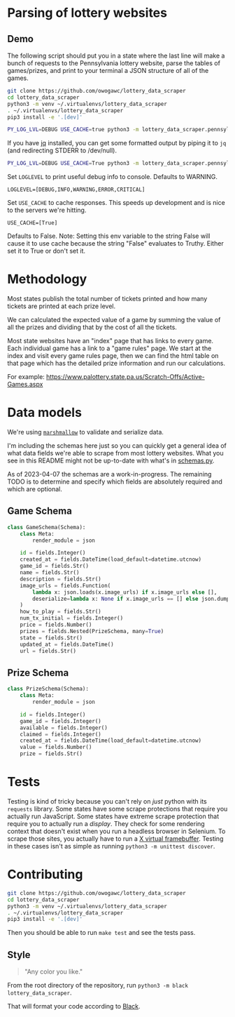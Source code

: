 # Parsing of lottery websites

## Demo

The following script should put you in a state where the last line will make a
bunch of requests to the Pennsylvania lottery website, parse the tables of
games/prizes, and print to your terminal a JSON structure of all of the games.

``` sh
git clone https://github.com/owogawc/lottery_data_scraper
cd lottery_data_scraper
python3 -m venv ~/.virtualenvs/lottery_data_scraper
. ~/.virtualenvs/lottery_data_scraper
pip3 install -e '.[dev]'

PY_LOG_LVL=DEBUG USE_CACHE=true python3 -m lottery_data_scraper.pennsylvania 
```

If you have [jq](https://stedolan.github.io/jq/) installed, you can get some
formatted output by piping it to `jq` (and redirecting STDERR to /dev/null).

``` sh
PY_LOG_LVL=DEBUG USE_CACHE=True python3 -m lottery_data_scraper.pennsylvania 2> /dev/null | jq
```

Set `LOGLEVEL` to print useful debug info to console. Defaults to WARNING.

`LOGLEVEL=[DEBUG,INFO,WARNING,ERROR,CRITICAL]`

Set `USE_CACHE` to cache responses. This speeds up development
and is nice to the servers we're hitting.

`USE_CACHE=[True]`

Defaults to False. Note: Setting this env variable to the string False will
cause it to use cache because the string "False" evaluates to Truthy. Either set
it to True or don't set it.

# Methodology

Most states publish the total number of tickets printed and how many tickets are
printed at each prize level.

We can calculated the expected value of a game by summing the value of all the
prizes and dividing that by the cost of all the tickets.

Most state websites have an "index" page that has links to every game. Each
individual game has a link to a "game rules" page. We start at the index and
visit every game rules page, then we can find the html table on that page which
has the detailed prize information and run our calculations.

For example:
https://www.palottery.state.pa.us/Scratch-Offs/Active-Games.aspx

# Data models

We're using [`marshmallow`](https://marshmallow.readthedocs.io/en/stable/index.html) to validate and serialize data.

I'm including the schemas here just so you can quickly get a general idea of
what data fields we're able to scrape from most lottery websites. What you see
in this README might not be up-to-date with what's in
[schemas.py](./lottery_data_scraper/schemas.py).

As of 2023-04-07 the schemas are a work-in-progress. The remaining TODO is to
determine and specify which fields are absolutely required and which are
optional.

## Game Schema

``` python
class GameSchema(Schema):
    class Meta:
        render_module = json

    id = fields.Integer()
    created_at = fields.DateTime(load_default=datetime.utcnow)
    game_id = fields.Str()
    name = fields.Str()
    description = fields.Str()
    image_urls = fields.Function(
        lambda x: json.loads(x.image_urls) if x.image_urls else [],
        deserialize=lambda x: None if x.image_urls == [] else json.dumps(x.image_urls),
    )
    how_to_play = fields.Str()
    num_tx_initial = fields.Integer()
    price = fields.Number()
    prizes = fields.Nested(PrizeSchema, many=True)
    state = fields.Str()
    updated_at = fields.DateTime()
    url = fields.Str()
```

## Prize Schema

``` python
class PrizeSchema(Schema):
    class Meta:
        render_module = json

    id = fields.Integer()
    game_id = fields.Integer()
    available = fields.Integer()
    claimed = fields.Integer()
    created_at = fields.DateTime(load_default=datetime.utcnow)
    value = fields.Number()
    prize = fields.Str()
```

# Tests

Testing is kind of tricky because you can't rely on _just_ python with its
`requests` library. Some states have some scrape protections that require you
actually run JavaScript. Some states have extreme scrape protection that require
you to actually run a _display_. They check for some rendering context that
doesn't exist when you run a headless browser in Selenium. To scrape those
sites, you actually have to run a [X virtual
framebuffer](https://en.wikipedia.org/wiki/Xvfb). Testing in these cases isn't
as simple as running `python3 -m unittest discover`.

# Contributing

``` sh
git clone https://github.com/owogawc/lottery_data_scraper
cd lottery_data_scraper
python3 -m venv ~/.virtualenvs/lottery_data_scraper
. ~/.virtualenvs/lottery_data_scraper
pip3 install -e '.[dev]'
```

Then you should be able to run `make test` and see the tests pass.

## Style

> "Any color you like."

From the root directory of the repository, run `python3 -m black lottery_data_scraper`.

That will format your code according to [Black](https://pypi.org/project/black/).
